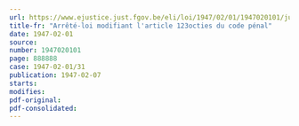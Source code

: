 ```yaml
---
url: https://www.ejustice.just.fgov.be/eli/loi/1947/02/01/1947020101/justel
title-fr: "Arrêté-loi modifiant l'article 123octies du code pénal"
date: 1947-02-01
source:
number: 1947020101
page: 888888
case: 1947-02-01/31
publication: 1947-02-07
starts:
modifies:
pdf-original:
pdf-consolidated:
---
```


